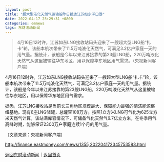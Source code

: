 ```yaml
---
layout: post
title: "超大型液化天然气运输船昨日抵达江苏如东洋口港"
date: 2022-04-17 23:29:31 +0800
categories: emnews
tags: 东财滚动新闻
---
```

> 4月16日12时许，江苏如东LNG接收站码头迎来了一艘超大型LNG船“扎卡”轮，该船本航次带来了11.5万吨液化天然气，可满足3.2亿户家庭一天的用气量。据统计，该船是今年以来江苏接靠的第23艘LNG船，220万吨液化天然气从这里被输往华东地区，用以保障华东地区用气需求。（央视新闻客户端）

<p>4月16日12时许，江苏如东LNG接收站码头迎来了一艘超大型LNG船“扎卡”轮，该船本航次带来了11.5万吨液化天然气，可满足3.2亿户家庭一天的用气量。据统计，该船是今年以来江苏接靠的第23艘LNG船，220万吨液化天然气从这里被输往华东地区，用以保障华东地区用气需求。</p>
 <p>据悉，江苏LNG接收站是当前长三角地区规模最大、保障能力最强的清洁能源枢纽基地。现有6座LNG储罐，总罐容108万方。按照1立方米LNG可气化为625立方米天然气计算，该站满库容情况下，可储备气化天然气6.7亿立方米，在冬季用气高峰时期，能够保证2300万户家庭连续1个月的用气量。</p><p class="em_media">（文章来源：央视新闻客户端）</p>

<http://finance.eastmoney.com/news/1355,202204172345753583.html>

[返回东财滚动新闻](//finews.withounder.com/emnews/)｜[返回首页](//finews.withounder.com/)
